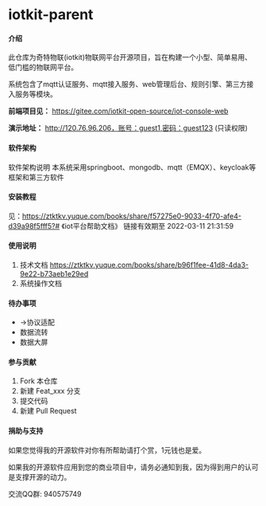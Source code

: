# iotkit-parent

#### 介绍
此仓库为奇特物联(iotkit)物联网平台开源项目，旨在构建一个小型、简单易用、低门槛的物联网平台。

系统包含了mqtt认证服务、mqtt接入服务、web管理后台、规则引擎、第三方接入服务等模块。

 **前端项目见：** https://gitee.com/iotkit-open-source/iot-console-web

 **演示地址：** http://120.76.96.206，账号：guest1,密码：guest123  (只读权限)


#### 软件架构
软件架构说明
本系统采用springboot、mongodb、mqtt（EMQX）、keycloak等框架和第三方软件


#### 安装教程

见：https://ztktkv.yuque.com/books/share/f57275e0-9033-4f70-afe4-d39a98f5fff5?# 《iot平台帮助文档》
链接有效期至 2022-03-11 21:31:59

#### 使用说明

1.  技术文档
    https://ztktkv.yuque.com/books/share/b96f1fee-41d8-4da3-9e22-b73aeb1e29ed
2.  系统操作文档

#### 待办事项
- ->协议适配
- 数据流转
- 数据大屏



#### 参与贡献

1.  Fork 本仓库
2.  新建 Feat_xxx 分支
3.  提交代码
4.  新建 Pull Request


#### 捐助与支持
如果您觉得我的开源软件对你有所帮助请打个赏，1元钱也是爱。

如果我的开源软件应用到您的商业项目中，请务必通知到我，因为得到用户的认可是支撑开源的动力。

交流QQ群: 940575749
